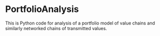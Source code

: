 # PortfolioAnalysis
This is Python code for analysis of a portfolio model of value chains and similarly networked chains of transmitted values.
